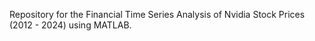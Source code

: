 Repository for the Financial Time Series Analysis of Nvidia Stock Prices (2012 - 2024) using MATLAB. 

